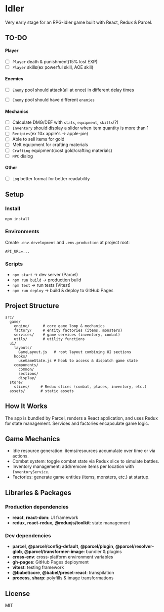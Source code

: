 # Idler

Very early stage for an RPG-idler game built with React, Redux & Parcel.

## TO-DO
#### Player
- [ ] `Player` death & punishment(15% lost EXP)
- [ ] `Player` skills(ex powerful skill, AOE skill)

#### Enemies
- [ ] `Enemy` pool should attack(all at once) in different delay times 
- [ ] `Enemy` pool should have different `enemies`


#### Mechanics
- [ ] Calculate DMG/DEF with `stats`, `equipment`, `skills`(?)
- [ ] `Inventory` should display a slider when item quantity is more than 1
- [ ] `Recipies`(ex 10x apple's -> apple-pie)
- [ ] Able to sell items for gold
- [ ] Melt equipment for crafting materials
- [ ] `Crafting` equipment(cost gold/crafting materials)
- [ ] `NPC` dialog

#### Other
- [ ] `Log` better format for better readability

## Setup

### Install
```bash
npm install
```

### Environments
Create `.env.development` and `.env.production` at project root:
```env
API_URL=...
```

### Scripts
- `npm start` → dev server (Parcel)
- `npm run build` → production build
- `npm test` → run tests (Vitest)
- `npm run deploy` → build & deploy to GitHub Pages

## Project Structure
```text
src/
  game/
    engine/      # core game loop & mechanics
    factory/     # entity factories (items, monsters)
    services/    # game services (inventory, combat)
    utils/       # utility functions
  ui/
    layouts/
      GameLayout.js   # root layout combining UI sections
    hooks/
      useGameState.js # hook to access & dispatch game state
    components/
      common/
      sections/
      display/
  store/
    slices/     # Redux slices (combat, places, inventory, etc.)
  assets/       # static assets
```

## How It Works

The app is bundled by Parcel, renders a React application, and uses Redux for state management. Services and factories encapsulate game logic.

## Game Mechanics

- Idle resource generation: items/resources accumulate over time or via actions.
- Combat system: toggle combat state via Redux slice to simulate battles.
- Inventory management: add/remove items per location with `InventoryService`.
- Factories: generate game entities (items, monsters, etc.) at startup.

## Libraries & Packages

### Production dependencies
- **react**, **react-dom**: UI framework
- **redux**, **react-redux**, **@reduxjs/toolkit**: state management

### Dev dependencies
- **parcel**, **@parcel/config-default**, **@parcel/plugin**, **@parcel/resolver-glob**, **@parcel/transformer-image**: bundler & plugins
- **cross-env**: cross-platform environment variables
- **gh-pages**: GitHub Pages deployment
- **vitest**: testing framework
- **@babel/core**, **@babel/preset-react**: transpilation
- **process**, **sharp**: polyfills & image transformations

## License
MIT
